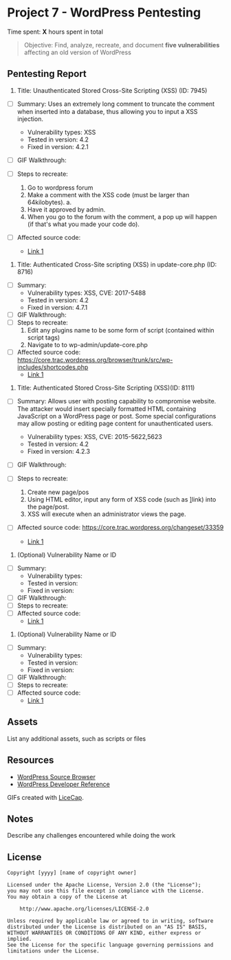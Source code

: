 # Project 7 - WordPress Pentesting

Time spent: **X** hours spent in total

> Objective: Find, analyze, recreate, and document **five vulnerabilities** affecting an old version of WordPress

## Pentesting Report

1. Title: Unauthenticated Stored Cross-Site Scripting (XSS) (ID: 7945)
  - [ ] Summary: Uses an extremely long comment to truncate the comment when inserted into a database, thus allowing you to input a XSS injection.
    - Vulnerability types: XSS
    - Tested in version: 4.2
    - Fixed in version: 4.2.1
  - [ ] GIF Walkthrough: 
  
  - [ ] Steps to recreate: 
	1. Go to wordpress forum
	2. Make a comment with the XSS code (must be larger than 64kilobytes).
	a. <a title='x onmouseover=alert(unescape(/hello%20world/.source)) style=position:absolute;left:0;top:0;width:5000px;height:5000px  ZZZZZZZZZ...[64 kb]..ZZZ'></a>
	3. Have it approved by admin.
	4. When you go to the forum with the comment, a pop up will happen (if that's what you 		made your code do).
  - [ ] Affected source code:
    - [Link 1](https://klikki.fi/adv/wordpress2.html)
1. Title: Authenticated Cross-Site scripting (XSS) in update-core.php (ID: 8716)
  - [ ] Summary: 
    - Vulnerability types: XSS, CVE: 2017-5488
    - Tested in version: 4.2
    - Fixed in version: 4.7.1
  - [ ] GIF Walkthrough: 
  - [ ] Steps to recreate:
  	1. Edit any plugins name to be some form of script (contained within script tags)
	2. Navigate to to wp-admin/update-core.php
  - [ ] Affected source code: https://core.trac.wordpress.org/browser/trunk/src/wp-includes/shortcodes.php
    - [Link 1](https://wpvulndb.com/vulnerabilities/8716)
1. Title: Authenticated Stored Cross-Site Scripting (XSS)(ID: 8111)
  - [ ] Summary: Allows user with posting capability to compromise website. The attacker would insert specially formatted HTML containing JavaScript on a WordPress page or post. Some special configurations may allow posting or editing page content for unauthenticated users. 
    - Vulnerability types: XSS, CVE: 2015-5622,5623
    - Tested in version: 4.2
    - Fixed in version: 4.2.3
  - [ ] GIF Walkthrough: 
  
  - [ ] Steps to recreate: 
	1. Create new page/pos
	2. Using HTML editor, input any form of XSS code (such as <a href="[caption code=">]</a><a title=" onmouseover=alert('test')  ">link</a>) into the page/post.
	3. XSS will execute when an administrator views the page.
  - [ ] Affected source code: https://core.trac.wordpress.org/changeset/33359
    - [Link 1](https://wpvulndb.com/vulnerabilities/8111)
1. (Optional) Vulnerability Name or ID
  - [ ] Summary: 
    - Vulnerability types:
    - Tested in version:
    - Fixed in version: 
  - [ ] GIF Walkthrough: 
  - [ ] Steps to recreate: 
  - [ ] Affected source code:
    - [Link 1](https://core.trac.wordpress.org/browser/tags/version/src/source_file.php)
1. (Optional) Vulnerability Name or ID
  - [ ] Summary: 
    - Vulnerability types:
    - Tested in version:
    - Fixed in version: 
  - [ ] GIF Walkthrough: 
  - [ ] Steps to recreate: 
  - [ ] Affected source code:
    - [Link 1](https://core.trac.wordpress.org/browser/tags/version/src/source_file.php) 

## Assets

List any additional assets, such as scripts or files

## Resources

- [WordPress Source Browser](https://core.trac.wordpress.org/browser/)
- [WordPress Developer Reference](https://developer.wordpress.org/reference/)

GIFs created with [LiceCap](http://www.cockos.com/licecap/).

## Notes

Describe any challenges encountered while doing the work

## License

    Copyright [yyyy] [name of copyright owner]

    Licensed under the Apache License, Version 2.0 (the "License");
    you may not use this file except in compliance with the License.
    You may obtain a copy of the License at

        http://www.apache.org/licenses/LICENSE-2.0

    Unless required by applicable law or agreed to in writing, software
    distributed under the License is distributed on an "AS IS" BASIS,
    WITHOUT WARRANTIES OR CONDITIONS OF ANY KIND, either express or implied.
    See the License for the specific language governing permissions and
    limitations under the License.
